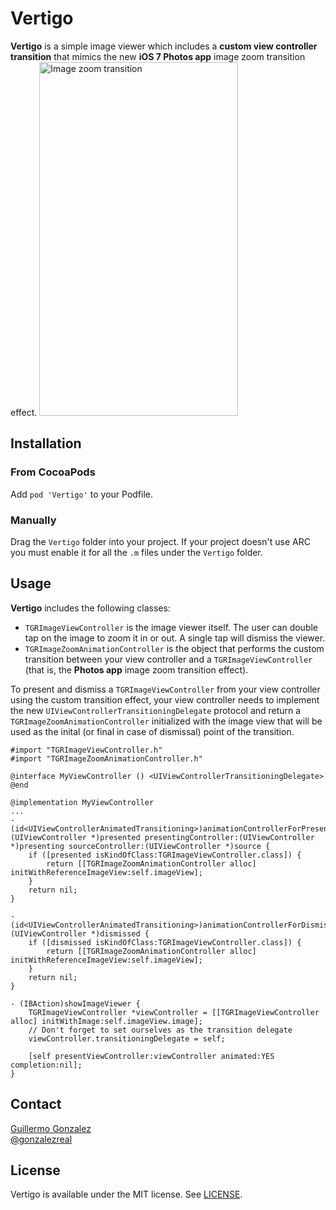# Vertigo
**Vertigo** is a simple image viewer which includes a **custom view controller transition** that mimics the new **iOS 7 Photos app** image zoom transition effect.
<img src="https://raw.github.com/gonzalezreal/Vertigo/master/VertigoSample/VertigoSample.gif" alt="Image zoom transition" width="318" height="566" />

## Installation
### From CocoaPods
Add `pod 'Vertigo'` to your Podfile.
### Manually
Drag the `Vertigo` folder into your project. If your project doesn't use ARC you must enable it for all the `.m` files under the `Vertigo` folder.

## Usage
**Vertigo** includes the following classes:
* `TGRImageViewController` is the image viewer itself. The user can double tap on the image to zoom it in or out. A single tap will dismiss the viewer.
* `TGRImageZoomAnimationController` is the object that performs the custom transition between your view controller and a `TGRImageViewController` (that is, the **Photos app** image zoom transition effect).

To present and dismiss a `TGRImageViewController` from your view controller using the custom transition effect, your view controller needs to implement the new `UIViewControllerTransitioningDelegate` protocol and return a `TGRImageZoomAnimationController` initialized with the image view that will be used as the inital (or final in case of dismissal) point of the transition.
```objc
#import "TGRImageViewController.h"
#import "TGRImageZoomAnimationController.h"

@interface MyViewController () <UIViewControllerTransitioningDelegate>
@end

@implementation MyViewController
...
- (id<UIViewControllerAnimatedTransitioning>)animationControllerForPresentedController:(UIViewController *)presented presentingController:(UIViewController *)presenting sourceController:(UIViewController *)source {
    if ([presented isKindOfClass:TGRImageViewController.class]) {
        return [[TGRImageZoomAnimationController alloc] initWithReferenceImageView:self.imageView];
    }
    return nil;
}

- (id<UIViewControllerAnimatedTransitioning>)animationControllerForDismissedController:(UIViewController *)dismissed {
    if ([dismissed isKindOfClass:TGRImageViewController.class]) {
        return [[TGRImageZoomAnimationController alloc] initWithReferenceImageView:self.imageView];
    }
    return nil;
}

- (IBAction)showImageViewer {
    TGRImageViewController *viewController = [[TGRImageViewController alloc] initWithImage:self.imageView.image];
    // Don't forget to set ourselves as the transition delegate
    viewController.transitioningDelegate = self;
    
    [self presentViewController:viewController animated:YES completion:nil];
}
```

## Contact
[Guillermo Gonzalez](http://github.com/gonzalezreal)  
[@gonzalezreal](https://twitter.com/gonzalezreal)
## License
Vertigo is available under the MIT license. See [LICENSE](https://github.com/gonzalezreal/Vertigo/blob/master/LICENSE).
